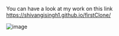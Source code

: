 You can have a look at my work on this link https://shivangisingh1.github.io/firstClone/ 

![image](https://user-images.githubusercontent.com/80265624/135848785-c69d9ba6-a2e3-49c5-98d4-c02834a4ac4c.png)

